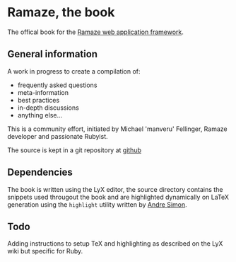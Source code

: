 # Ramaze, the book

The offical book for the [Ramaze web application framework](http://ramaze.net).

## General information

A work in progress to create a compilation of:

* frequently asked questions
* meta-information
* best practices
* in-depth discussions
* anything else...

This is a community effort, initiated by Michael 'manveru' Fellinger, Ramaze
developer and passionate Rubyist.

The source is kept in a git repository at
[github](http://github.com/manveru/ramaze-book)

## Dependencies

The book is written using the LyX editor, the source directory contains the
snippets used througout the book and are highlighted dynamically on LaTeX
generation using the `highlight` utility written by
[Andre Simon](http://www.andre-simon.de).

## Todo

Adding instructions to setup TeX and highlighting as described on the LyX wiki
but specific for Ruby.
